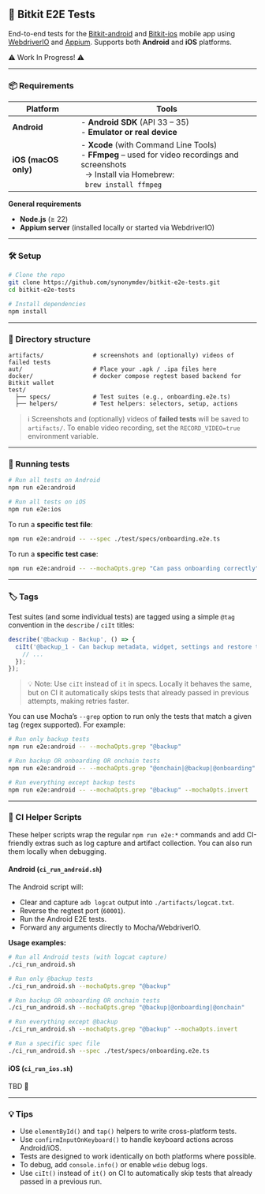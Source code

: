 ## 📱 Bitkit E2E Tests

End-to-end tests for the [Bitkit-android](https://github.com/synonymdev/bitkit-android) and [Bitkit-ios](https://github.com/synonymdev/bitkit-ios) mobile app using [WebdriverIO](https://webdriver.io/) and [Appium](https://appium.io/). Supports both **Android** and **iOS** platforms.

:warning: Work In Progress! :warning:

---

### 📦 Requirements

| Platform             | Tools                                                                                                                                                     |
| -------------------- | --------------------------------------------------------------------------------------------------------------------------------------------------------- |
| **Android**          | - **Android SDK** (API 33 – 35)<br>- **Emulator or real device**                                                                                          |
| **iOS (macOS only)** | - **Xcode** (with Command Line Tools)<br>- **FFmpeg** – used for video recordings and screenshots<br>  → Install via Homebrew:<br>  `brew install ffmpeg` |

**General requirements**

- **Node.js** (≥ 22)
- **Appium server** (installed locally or started via WebdriverIO)

---

### 🛠️ Setup

```bash
# Clone the repo
git clone https://github.com/synonymdev/bitkit-e2e-tests.git
cd bitkit-e2e-tests

# Install dependencies
npm install
```

---

### 📂 Directory structure

```
artifacts/              # screenshots and (optionally) videos of failed tests
aut/                    # Place your .apk / .ipa files here
docker/                 # docker compose regtest based backend for Bitkit wallet
test/
  ├── specs/            # Test suites (e.g., onboarding.e2e.ts)
  ├── helpers/          # Test helpers: selectors, setup, actions
```

> ℹ️ Screenshots and (optionally) videos of **failed tests** will be saved to `artifacts/`. To enable video recording, set the `RECORD_VIDEO=true` environment variable.

---

### 🧪 Running tests

```bash
# Run all tests on Android
npm run e2e:android

# Run all tests on iOS
npm run e2e:ios
```

To run a **specific test file**:

```bash
npm run e2e:android -- --spec ./test/specs/onboarding.e2e.ts
```

To run a **specific test case**:

```bash
npm run e2e:android -- --mochaOpts.grep "Can pass onboarding correctly"
```

---

### 🏷️ Tags

Test suites (and some individual tests) are tagged using a simple `@tag` convention in the `describe` / `ciIt` titles:

```typescript
describe('@backup - Backup', () => {
  ciIt('@backup_1 - Can backup metadata, widget, settings and restore them', async () => {
    // ...
  });
});
```

> 💡 Note: Use `ciIt` instead of `it` in specs. Locally it behaves the same, but on CI it automatically skips tests that already passed in previous attempts, making retries faster.

You can use Mocha’s `--grep` option to run only the tests that match a given tag (regex supported). For example:

```bash
# Run only backup tests
npm run e2e:android -- --mochaOpts.grep "@backup"

# Run backup OR onboarding OR onchain tests
npm run e2e:android -- --mochaOpts.grep "@onchain|@backup|@onboarding"

# Run everything except backup tests
npm run e2e:android -- --mochaOpts.grep "@backup" --mochaOpts.invert
```

---

### 🤖 CI Helper Scripts

These helper scripts wrap the regular `npm run e2e:*` commands and add CI-friendly extras such as log capture and artifact collection. You can also run them locally when debugging.

#### Android (`ci_run_android.sh`)

The Android script will:

- Clear and capture `adb logcat` output into `./artifacts/logcat.txt`.
- Reverse the regtest port (`60001`).
- Run the Android E2E tests.
- Forward any arguments directly to Mocha/WebdriverIO.

**Usage examples:**

```bash
# Run all Android tests (with logcat capture)
./ci_run_android.sh

# Run only @backup tests
./ci_run_android.sh --mochaOpts.grep "@backup"

# Run backup OR onboarding OR onchain tests
./ci_run_android.sh --mochaOpts.grep "@backup|@onboarding|@onchain"

# Run everything except @backup
./ci_run_android.sh --mochaOpts.grep "@backup" --mochaOpts.invert

# Run a specific spec file
./ci_run_android.sh --spec ./test/specs/onboarding.e2e.ts
```

#### iOS (`ci_run_ios.sh`)

TBD 🚧

---

### 💡 Tips

- Use `elementById()` and `tap()` helpers to write cross-platform tests.
- Use `confirmInputOnKeyboard()` to handle keyboard actions across Android/iOS.
- Tests are designed to work identically on both platforms where possible.
- To debug, add `console.info()` or enable `wdio` debug logs.
- Use `ciIt()` instead of `it()` on CI to automatically skip tests that already passed in a previous run.
